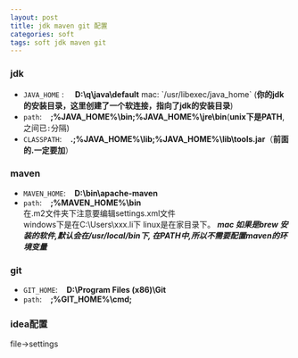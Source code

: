 ```yaml
---
layout: post
title: jdk maven git 配置
categories: soft
tags: soft jdk maven git
---
```


### jdk
*	`JAVA_HOME` : &nbsp; &nbsp;		**D:\q\java\default**   mac: \`/usr/libexec/java_home\`
	(**你的jdk的安装目录，这里创建了一个软连接，指向了jdk的安装目录**)  
*	`path`:  &nbsp;&nbsp;			**;%JAVA_HOME%\bin;%JAVA_HOME%\jre\bin**(**unix下是PATH**,之间已`:`分隔)
*	`CLASSPATH`: 	&nbsp;&nbsp;	**.;%JAVA_HOME%\lib;%JAVA_HOME%\lib\tools.jar**（**前面的.一定要加**）

### maven

*	`MAVEN_HOME`:	&nbsp;&nbsp;	**D:\bin\apache-maven**
*	`path`:		&nbsp;&nbsp;		**;%MAVEN_HOME%\bin**    
在.m2文件夹下注意要编辑settings.xml文件  
windows下是在C:\Users\xxx.li下
linux是在家目录下。
***mac 如果是brew 安装的软件,默认会在/usr/local/bin下, 在PATH中,所以不需要配置maven的环境变量***

### git
*	`GIT_HOME`:		&nbsp;&nbsp;	**D:\Program Files (x86)\Git**
*	`path`:		&nbsp;&nbsp;		**;%GIT_HOME%\cmd;**

### idea配置

file->settings
